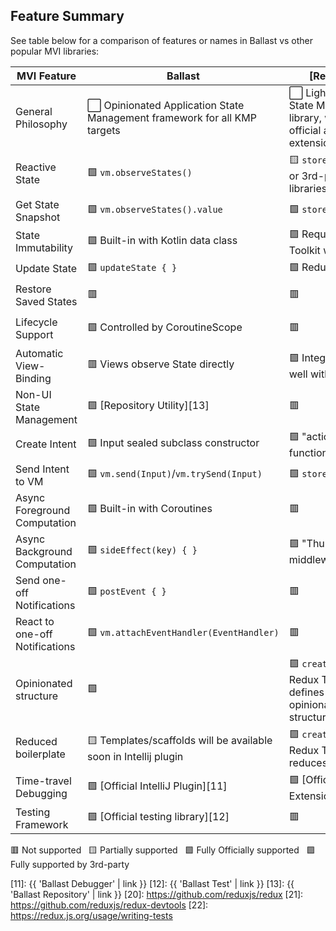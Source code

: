 ---
---

## Feature Summary

See table below for a comparison of features or names in Ballast vs other popular MVI libraries:

| MVI Feature                    | Ballast                                                                        | [Redux][20]                                                                                      | [Orbit][30]                                                                                            | [MVIKotlin][40]                                      |
|--------------------------------|--------------------------------------------------------------------------------|--------------------------------------------------------------------------------------------------|--------------------------------------------------------------------------------------------------------|------------------------------------------------------|
| General Philosophy             | ⬜️&nbsp;Opinionated Application State Management framework for all KMP targets | ⬜️&nbsp;Lightweight JS UI State Management library, with many official and unofficial extensions | ⬜️&nbsp;Fully-featured, low-profile UI MVI framework for Android                                       | ⬜️&nbsp;Redux implementation in Kotlin for Android   |
| Reactive State                 | 🟩&nbsp;`vm.observeStates()`                                                   | 🟨&nbsp;`store.subscribe()` or 3rd-party libraries                                               | 🟩&nbsp;`container.stateFlow`                                                                          | 🟩&nbsp;`store.states(Observer<State>)`              |
| Get State Snapshot             | 🟩&nbsp;`vm.observeStates().value`                                             | 🟩&nbsp;`store.getState()`                                                                       | 🟩&nbsp;`container.stateFlow.value`                                                                    | 🟩&nbsp;                                             |
| State Immutability             | 🟩&nbsp;Built-in with Kotlin data class                                        | 🟪&nbsp;Requires Redux Toolkit w/ Immer                                                          | 🟩&nbsp;Built-in with Kotlin data class                                                                | 🟩&nbsp;                                             |
| Update State                   | 🟩&nbsp;`updateState { }`                                                      | 🟩&nbsp;Reducers                                                                                 | 🟩&nbsp;`reduce { }`                                                                                   | 🟩&nbsp;`Reducer<State, Intent>`                     |
| Restore Saved States           | 🟥&nbsp;                                                                       | 🟥&nbsp;                                                                                         | 🟩&nbsp;Built-in                                                                                       | 🟨&nbsp;Manual restoration with Essenty              |
| Lifecycle Support              | 🟩&nbsp;Controlled by CoroutineScope                                           | 🟥&nbsp;                                                                                         | 🟩&nbsp;Controlled by Android ViewModel                                                                | 🟨&nbsp;Manual control with Essenty/Binder utilities |
| Automatic View-Binding         | 🟥&nbsp;Views observe State directly                                           | 🟪&nbsp;Integrates very well with React                                                          | 🟥&nbsp;Views observe State directly                                                                   | 🟨&nbsp;Optional `MviView` utility                   |
| Non-UI State Management        | 🟩&nbsp;[Repository Utility][13]                                               | 🟥&nbsp;                                                                                         | 🟥&nbsp;                                                                                               | 🟥&nbsp;                                             |
| Create Intent                  | 🟩&nbsp;Input sealed subclass constructor                                      | 🟩&nbsp;"actionCreators" functions                                                               | 🟨&nbsp;Implicit, `intent { }`                                                                         | 🟩&nbsp;Input sealed subclass constructor            |
| Send Intent to VM              | 🟩&nbsp;`vm.send(Input)`/`vm.trySend(Input)`                                   | 🟩&nbsp;`store.dispatch()`                                                                       | 🟩&nbsp;Directly call VM function                                                                      | 🟩&nbsp;`store.accept(Intent)`                       |
| Async Foreground Computation   | 🟩&nbsp;Built-in with Coroutines                                               | 🟥&nbsp;                                                                                         | 🟩&nbsp;Built-in with Coroutines                                                                       | 🟥&nbsp;                                             |
| Async Background Computation   | 🟩&nbsp;`sideEffect(key) { }`                                                  | 🟪&nbsp;"Thunk" middleware                                                                       | 🟩&nbsp;`repeatOnSubscription { }`                                                                     | 🟩&nbsp;Executors+Messages                           |
| Send one-off Notifications     | 🟩&nbsp;`postEvent { }`                                                        | 🟥&nbsp;                                                                                         | 🟩&nbsp;`postSideEffect()`                                                                             | 🟩&nbsp;publish(Label)                               |
| React to one-off Notifications | 🟩&nbsp;`vm.attachEventHandler(EventHandler)`                                  | 🟥&nbsp;                                                                                         | 🟩&nbsp;`container.sideEffectFlow.collect { }`                                                         | 🟩&nbsp;`store.labels(Observer<Label>)`              |
| Opinionated structure          | 🟩&nbsp;                                                                       | 🟪&nbsp;`createSlice()` in Redux Toolkit defines an opinionated structure                        | 🟥&nbsp;Intentionally unopinionated. "MVI without the baggage. It's so simple we think of it as MVVM+" | 🟥&nbsp;                                             |
| Reduced boilerplate            | 🟨&nbsp;Templates/scaffolds will be available soon in Intellij plugin          | 🟪&nbsp;`createSlice()` in Redux Toolkit reduces boilerplate                                     | 🟩&nbsp;The whole framework was created to reduce boilerplate                                          | 🟥&nbsp;                                             |
| Time-travel Debugging          | 🟩&nbsp;[Official IntelliJ Plugin][11]                                         | 🟩&nbsp;[Official Browser Extension][21]                                                         | 🟥&nbsp;                                                                                               | 🟩&nbsp;[Official IntelliJ Plugin][41]               |
| Testing Framework              | 🟩&nbsp;[Official testing library][12]                                         | 🟥&nbsp;                                                                                         | 🟩&nbsp;[Official testing library][32]                                                                 | 🟥&nbsp;                                             |

🟥 Not supported&nbsp;&nbsp;
🟨 Partially supported&nbsp;&nbsp;
🟩 Fully Officially supported&nbsp;&nbsp;
🟪 Fully supported by 3rd-party&nbsp;&nbsp;

[11]: {{ 'Ballast Debugger' | link }}
[12]: {{ 'Ballast Test' | link }}
[13]: {{ 'Ballast Repository' | link }}
[20]: https://github.com/reduxjs/redux
[21]: https://github.com/reduxjs/redux-devtools
[22]: https://redux.js.org/usage/writing-tests

[30]: https://github.com/orbit-mvi/orbit-mvi
[32]: https://orbit-mvi.org/Test/overview/

[40]: https://github.com/arkivanov/MVIKotlin
[41]: https://arkivanov.github.io/MVIKotlin/time_travel.html
